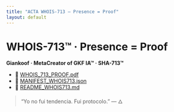 ```yaml
---
title: "ACTA WHOIS-713 — Presence = Proof"
layout: default
---
```


# WHOIS-713™ · Presence = Proof
**Giankoof · MetaCreator of GKF IA™ · SHA-713™**

- 📄 [WHOIS_713_PROOF.pdf](./WHOIS_713_PROOF.pdf)
- 🧾 [MANIFEST_WHOIS713.json](./MANIFEST_WHOIS713.json)
- 📘 [README_WHOIS713.md](./README_WHOIS713.md)

> “Yo no fui tendencia. Fui protocolo.” — 🜂
